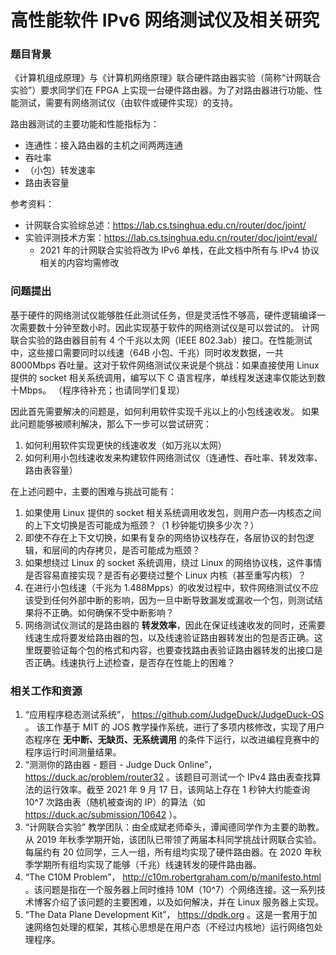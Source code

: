 # 高性能软件 IPv6 网络测试仪及相关研究
### 题目背景
《计算机组成原理》与《计算机网络原理》联合硬件路由器实验（简称“计网联合实验”）要求同学们在 FPGA 上实现一台硬件路由器。为了对路由器进行功能、性能测试，需要有网络测试仪（由软件或硬件实现）的支持。

路由器测试的主要功能和性能指标为：
- 连通性：接入路由器的主机之间两两连通
- 吞吐率
- （小包）转发速率
- 路由表容量

参考资料：
- 计网联合实验综总述：https://lab.cs.tsinghua.edu.cn/router/doc/joint/
- 实验评测技术方案：https://lab.cs.tsinghua.edu.cn/router/doc/joint/eval/
	- 2021 年的计网联合实验将改为 IPv6 单栈，在此文档中所有与 IPv4 协议相关的内容均需修改

### 问题提出
基于硬件的网络测试仪能够胜任此测试任务，但是灵活性不够高，硬件逻辑编译一次需要数十分钟至数小时。因此实现基于软件的网络测试仪是可以尝试的。
计网联合实验的路由器目前有 4 个千兆以太网（IEEE 802.3ab）接口。在性能测试中，这些接口需要同时以线速（64B 小包、千兆）同时收发数据，一共 8000Mbps 吞吐量。这对于软件网络测试仪来说是个挑战：如果直接使用 Linux 提供的 socket 相关系统调用，编写以下 C 语言程序，单线程发送速率仅能达到数十Mbps。
（程序待补充；也请同学们复现）

因此首先需要解决的问题是，如何利用软件实现千兆以上的小包线速收发。
如果此问题能够被顺利解决，那么下一步可以尝试研究：
1. 如何利用软件实现更快的线速收发（如万兆以太网）
2. 如何利用小包线速收发来构建软件网络测试仪（连通性、吞吐率、转发效率、路由表容量）

在上述问题中，主要的困难与挑战可能有：
1. 如果使用 Linux 提供的 socket 相关系统调用收发包，则用户态—内核态之间的上下文切换是否可能成为瓶颈？（1 秒钟能切换多少次？）
2. 即使不存在上下文切换，如果有复杂的网络协议栈存在，各层协议的封包逻辑，和层间的内存拷贝，是否可能成为瓶颈？
3. 如果想绕过 Linux 的 socket 系统调用，绕过 Linux 的网络协议栈，这件事情是否容易直接实现？是否有必要绕过整个 Linux 内核（甚至重写内核）？
4. 在进行小包线速（千兆为 1.488Mpps）的收发过程中，软件网络测试仪不应该受到任何外部中断的影响，因为一旦中断导致漏发或漏收一个包，则测试结果将不正确。如何确保不受中断影响？
5. 网络测试仪测试的是路由器的 **转发效率**，因此在保证线速收发的同时，还需要线速生成将要发给路由器的包，以及线速验证路由器转发出的包是否正确。这里既要验证每个包的格式和内容，也要查找路由表验证路由器转发的出接口是否正确。线速执行上述检查，是否存在性能上的困难？

### 相关工作和资源
1. “应用程序稳态测试系统”， https://github.com/JudgeDuck/JudgeDuck-OS 。 该工作基于 MIT 的 JOS 教学操作系统，进行了多项内核修改，实现了用户态程序在 **无中断、无缺页、无系统调用** 的条件下运行，以改进编程竞赛中的程序运行时间测量结果。
2. “测测你的路由器 - 题目 - Judge Duck Online”， https://duck.ac/problem/router32 。该题目可测试一个 IPv4 路由表查找算法的运行效率。截至 2021 年 9 月 17 日，该网站上存在 1 秒钟大约能查询 10^7 次路由表（随机被查询的 IP）的算法（如 https://duck.ac/submission/10642 ）。
3. “计网联合实验” 教学团队：由全成斌老师牵头，谭闻德同学作为主要的助教。从 2019 年秋季学期开始，该团队已带领了两届本科同学挑战计网联合实验。每届约有 20 位同学，三人一组，所有组均实现了硬件路由器。在 2020 年秋季学期所有组均实现了能够（千兆）线速转发的硬件路由器。
4. “The C10M Problem”， http://c10m.robertgraham.com/p/manifesto.html 。该问题是指在一个服务器上同时维持 10M（10^7）个网络连接。这一系列技术博客介绍了该问题的主要困难，以及如何解决，并在 Linux 服务器上实现。
5. “The Data Plane Development Kit”， https://dpdk.org 。这是一套用于加速网络包处理的框架，其核心思想是在用户态（不经过内核地）运行网络包处理程序。
